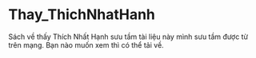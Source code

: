 # Thay_ThichNhatHanh
Sách về thấy Thích Nhất Hạnh sưu tầm
tài liệu này mình sưu tầm được từ trên mạng. Bạn nào muốn xem thì có thể tải về.
